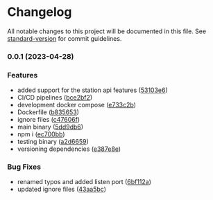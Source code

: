 # Changelog

All notable changes to this project will be documented in this file. See [standard-version](https://github.com/conventional-changelog/standard-version) for commit guidelines.

### 0.0.1 (2023-04-28)


### Features

* added support for the station api features ([53103e6](https://github.com/hidromatologia-v2/stations/commit/53103e68edbe9674af98035513f94f19f7dee230))
* CI/CD pipelines ([bce2bf2](https://github.com/hidromatologia-v2/stations/commit/bce2bf2d87f7649db06df5afd9f260e080a2812a))
* development docker compose ([e733c2b](https://github.com/hidromatologia-v2/stations/commit/e733c2b0303b57746bf43a183c7698d2da56f81e))
* Dockerfile ([b835653](https://github.com/hidromatologia-v2/stations/commit/b83565331c7196005896865c1477fabd1bc9abed))
* ignore files ([c47606f](https://github.com/hidromatologia-v2/stations/commit/c47606f322b7c75bf7edd7668c1c389008d557b0))
* main binary ([5dd9db6](https://github.com/hidromatologia-v2/stations/commit/5dd9db66fe4e2af828c318e3e1953fb800686d21))
* npm i ([ec700bb](https://github.com/hidromatologia-v2/stations/commit/ec700bbcef347d328e46c241560d394ba78b4c32))
* testing binary ([a2d6659](https://github.com/hidromatologia-v2/stations/commit/a2d6659dd41140f04681bc47e6c846287d809e62))
* versioning dependencies ([e387e8e](https://github.com/hidromatologia-v2/stations/commit/e387e8e976592f25ec3d16f65a27569df02862d0))


### Bug Fixes

* renamed typos and added listen port ([6bf112a](https://github.com/hidromatologia-v2/stations/commit/6bf112a80be3ba9eb775cbd317aab2637ea6cdf4))
* updated ignore files ([43aa5bc](https://github.com/hidromatologia-v2/stations/commit/43aa5bc5f5b9ddcd43879a0a69858e46188c0170))
